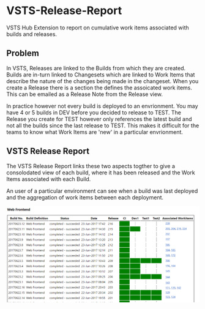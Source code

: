 # VSTS-Release-Report
VSTS Hub Extension to report on cumulative work items associated with builds and releases.

## Problem
In VSTS, Releases are linked to the Builds from which they are created.  Builds are in-turn linked to Changesets which are linked to Work Items that describe the nature of the changes being made in the changeset.  When you create a Release there is a section the defines the assoicated work items.  This can be emailed as a Release Note from the Release view.

In practice however not every build is deployed to an envrionment.  You may have 4 or 5 builds in DEV before you decided to release to TEST.  The Release you create for TEST however only references the latest build and not all the builds since the last release to TEST.  This makes it difficult for the teams to know what Work Items are 'new' in a particular envrionment.

## VSTS Release Report
The VSTS Release Report links these two aspects togther to give a consolodated view of each build, where it has been released and the Work Items associated with each Build.

An user of a particular environment can see when a build was last deployed and the aggregation of work items between each deployment.

![VSTS Release Report](docs/VstsRr1.png)
